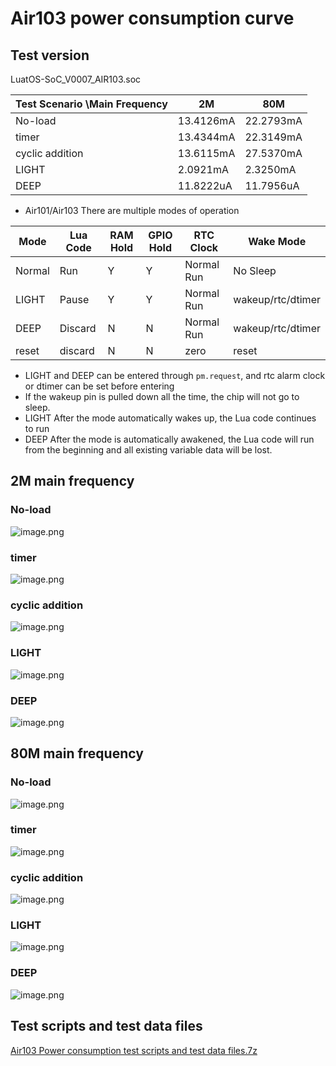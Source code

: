 # Air103 power consumption curve

## Test version

LuatOS-SoC_V0007_AIR103.soc

| Test Scenario \Main Frequency | 2M | 80M |
| --- | --- | --- |
| No-load | 13.4126mA | 22.2793mA |
| timer |13.4344mA | 22.3149mA |
| cyclic addition |13.6115mA| 27.5370mA |
| LIGHT |2.0921mA | 2.3250mA|
| DEEP | 11.8222uA | 11.7956uA|

* Air101/Air103 There are multiple modes of operation

| Mode | Lua Code | RAM Hold | GPIO Hold | RTC Clock | Wake Mode|
|------|--------|---------|-----------|--------|--------|
| Normal| Run | Y | Y | Normal Run | No Sleep  |
| LIGHT | Pause | Y | Y | Normal Run  |wakeup/rtc/dtimer|
| DEEP | Discard | N | N | Normal Run  |wakeup/rtc/dtimer|
| reset | discard | N | N | zero    | reset|

* LIGHT and DEEP can be entered through `pm.request`, and rtc alarm clock or dtimer can be set before entering
* If the wakeup pin is pulled down all the time, the chip will not go to sleep.
* LIGHT After the mode automatically wakes up, the Lua code continues to run
* DEEP After the mode is automatically awakened, the Lua code will run from the beginning and all existing variable data will be lost.

## 2M main frequency

### No-load

![image.png](https://cdn.openluat-luatcommunity.openluat.com/images/20220302190214383_image.png)

### timer

![image.png](https://cdn.openluat-luatcommunity.openluat.com/images/20220302190216878_image.png)

### cyclic addition

![image.png](https://cdn.openluat-luatcommunity.openluat.com/images/20220302190221908_image.png)

### LIGHT

![image.png](https://cdn.openluat-luatcommunity.openluat.com/images/20220302190231182_image.png)

### DEEP

![image.png](https://cdn.openluat-luatcommunity.openluat.com/images/20220302190226184_image.png)

## 80M main frequency

### No-load

![image.png](https://cdn.openluat-luatcommunity.openluat.com/images/20220302190252862_image.png)

### timer

![image.png](https://cdn.openluat-luatcommunity.openluat.com/images/20220302190247168_image.png)

### cyclic addition

![image.png](https://cdn.openluat-luatcommunity.openluat.com/images/20220302190244578_image.png)

### LIGHT

![image.png](https://cdn.openluat-luatcommunity.openluat.com/images/20220302190236896_image.png)

### DEEP

![image.png](https://cdn.openluat-luatcommunity.openluat.com/images/20220302190239449_image.png)

## Test scripts and test data files

[Air103 Power consumption test scripts and test data files.7z](https://cdn.openluat-luatcommunity.openluat.com/attachment/20220302193243035_Air103功耗测试脚本及测试数据文件.7z)
